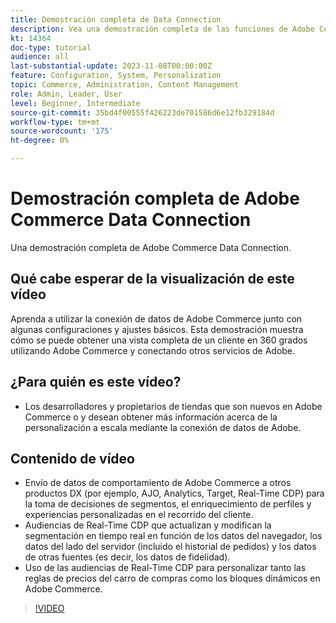 ```yaml
---
title: Demostración completa de Data Connection
description: Vea una demostración completa de las funciones de Adobe Commerce Data Connection
kt: 14364
doc-type: tutorial
audience: all
last-substantial-update: 2023-11-08T00:00:00Z
feature: Configuration, System, Personalization
topic: Commerce, Administration, Content Management
role: Admin, Leader, User
level: Beginner, Intermediate
source-git-commit: 35bd4f00555f426223de701586d6e12fb329184d
workflow-type: tm+mt
source-wordcount: '175'
ht-degree: 0%

---
```


# Demostración completa de Adobe Commerce Data Connection

Una demostración completa de Adobe Commerce Data Connection.

## Qué cabe esperar de la visualización de este vídeo

Aprenda a utilizar la conexión de datos de Adobe Commerce junto con algunas configuraciones y ajustes básicos. Esta demostración muestra cómo se puede obtener una vista completa de un cliente en 360 grados utilizando Adobe Commerce y conectando otros servicios de Adobe.

## ¿Para quién es este vídeo?

* Los desarrolladores y propietarios de tiendas que son nuevos en Adobe Commerce o y desean obtener más información acerca de la personalización a escala mediante la conexión de datos de Adobe.

## Contenido de vídeo

* Envío de datos de comportamiento de Adobe Commerce a otros productos DX (por ejemplo, AJO, Analytics, Target, Real-Time CDP) para la toma de decisiones de segmentos, el enriquecimiento de perfiles y experiencias personalizadas en el recorrido del cliente.
* Audiencias de Real-Time CDP que actualizan y modifican la segmentación en tiempo real en función de los datos del navegador, los datos del lado del servidor (incluido el historial de pedidos) y los datos de otras fuentes (es decir, los datos de fidelidad).
* Uso de las audiencias de Real-Time CDP para personalizar tanto las reglas de precios del carro de compras como los bloques dinámicos en Adobe Commerce.

>[!VIDEO](https://video.tv.adobe.com/v/3425591?learn=on)
